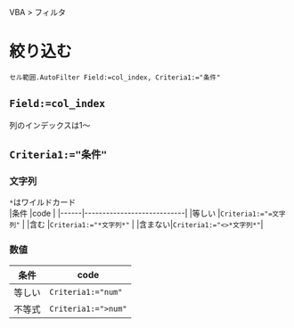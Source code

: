 VBA > フィルタ
# 絞り込む
```vba
セル範囲.AutoFilter Field:=col_index, Criteria1:="条件"
```

## ```Field:=col_index```
列のインデックスは1～

## ```Criteria1:="条件"```
### 文字列
```*```はワイルドカード  
|条件  |code                        |
|------|----------------------------|
|等しい |```Criteria1:="=文字列"```   |
|含む   |```Criteria1:="*文字列*"```  |
|含まない|```Criteria1:="<>*文字列*"```|

### 数値
|条件 |code                   |
|-----|-----------------------|
|等しい|```Criteria1:="num"``` |
|不等式|```Criteria1:=">num"```|
